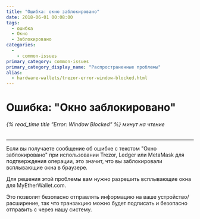 ```yaml
---
title: "Ошибка: окно заблокировано"
date: 2018-06-01 00:08:00
tags:
  - ошибка
  - Окно
  - Заблокировано
categories:
  - 
    - common-issues
primary_category: common-issues
primary_category_display_name: "Распространенные проблемы"
alias:
  - hardware-wallets/trezor-error-window-blocked.html
---
```


# **Ошибка: "Окно заблокировано"**

###### {% read_time title "Error: Window Blocked" %} минут на чтение

* * *

Если вы получаете сообщение об ошибке с текстом "Окно заблокировано" при использовании Trezor, Ledger или MetaMask для подтверждения операции, это значит, что вы заблокировали всплывающие окна в браузере.

Для решения этой проблемы вам нужно разрешить всплывающие окна для MyEtherWallet.com.

Это позволит безопасно отправлять информацию на ваше устройство/расширение, так что транзакцию можно будет подписать и безопасно отправить с через нашу систему.